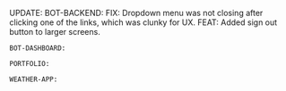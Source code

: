 UPDATE:
    BOT-BACKEND:
      FIX: Dropdown menu was not closing after clicking one of the links, which was clunky for UX. 
      FEAT: Added sign out button to larger screens.

    BOT-DASHBOARD:

    PORTFOLIO:

    WEATHER-APP:
